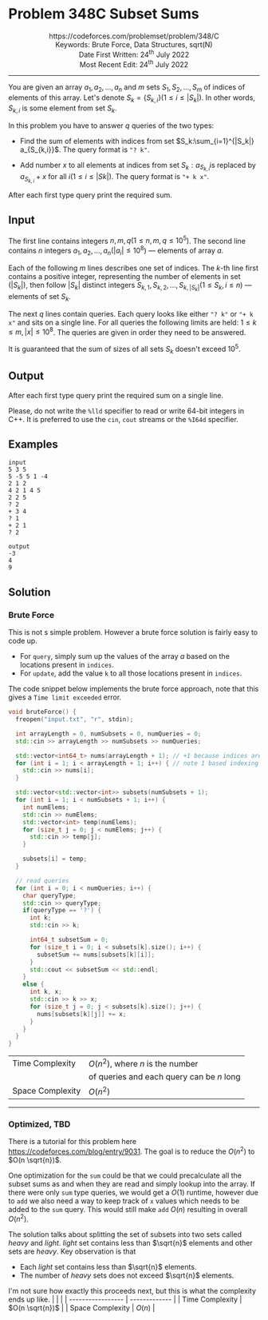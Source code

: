 # Problem 348C Subset Sums

<p align="center">
https://codeforces.com/problemset/problem/348/C <br />
Keywords: Brute Force, Data Structures, sqrt(N) <br />
Date First Written: 24<sup>th</sup> July 2022 <br />
Most Recent Edit: 24<sup>th</sup> July 2022
</p>
<hr>

You are given an array $a_1, a_2, ..., a_n$ and $m$ sets $S_1, S_2, ..., S_m$ of indices of elements of this array. Let's denote $S_k = \{ S_{k, i} \} (1 \leq i \leq |S_k|)$. In other words, $S_{k, i}$ is some element from set $S_k$.

In this problem you have to answer $q$ queries of the two types:

* Find the sum of elements with indices from set $S_k:\sum_{i=1}^{|S_k|} a_{S_{k,i}}$. The query format is `"? k"`.

* Add number $x$ to all elements at indices from set $S_k: a_{S_{k,i}}$is replaced by $a_{S_{k,i}}+x$ for all $i (1 \leq i \leq |Sk|)$. The query format is `"+ k x"`.

After each first type query print the required sum.

## Input
The first line contains integers $n, m, q (1 \leq n, m, q \leq 10^5)$. The second line contains $n$ integers $a_1, a_2, ..., a_n (|a_i| ≤ 10^8)$ — elements of array $a$.

Each of the following $m$ lines describes one set of indices. The $k$-th line first contains a positive integer, representing the number of elements in set $(|S_k|)$, then follow $|S_k|$ distinct integers $S_{k,1}, S_{k,2}, ..., S_{k,|S_k|} (1 \leq S_k, i \leq n)$ — elements of set $S_k$.

The next $q$ lines contain queries. Each query looks like either `"? k"` or `"+ k x"` and sits on a single line. For all queries the following limits are held: $1 \leq k \leq m, |x| ≤ 10^8$. The queries are given in order they need to be answered.

It is guaranteed that the sum of sizes of all sets $S_k$ doesn't exceed $10^5$.

## Output
After each first type query print the required sum on a single line.

Please, do not write the `%lld` specifier to read or write 64-bit integers in С++. It is preferred to use the `cin`, `cout` streams or the `%I64d` specifier.

## Examples
```
input
5 3 5
5 -5 5 1 -4
2 1 2
4 2 1 4 5
2 2 5
? 2
+ 3 4
? 1
+ 2 1
? 2

output
-3
4
9
```
## Solution
### Brute Force
This is not s simple problem. However a brute force solution is fairly easy to code up.

* For `query`, simply sum up the values of the array $a$ based on the locations present
  in `indices`.
* For `update`, add the value `k` to all those locations present in `indices`.

The code snippet below implements the brute force approach, note that this gives a `Time
limit exceeded` error.
```cpp
void bruteForce() {
  freopen("input.txt", "r", stdin);

  int arrayLength = 0, numSubsets = 0, numQueries = 0;
  std::cin >> arrayLength >> numSubsets >> numQueries;

  std::vector<int64_t> nums(arrayLength + 1); // +1 because indices are 1 based
  for (int i = 1; i < arrayLength + 1; i++) { // note 1 based indexing
    std::cin >> nums[i];
  }

  std::vector<std::vector<int>> subsets(numSubsets + 1);
  for (int i = 1; i < numSubsets + 1; i++) {
    int numElems;
    std::cin >> numElems;
    std::vector<int> temp(numElems);
    for (size_t j = 0; j < numElems; j++) {
      std::cin >> temp[j];
    }

    subsets[i] = temp;
  }

  // read queries
  for (int i = 0; i < numQueries; i++) {
    char queryType;
    std::cin >> queryType;
    if(queryType == '?') {
      int k;
      std::cin >> k;

      int64_t subsetSum = 0;
      for (size_t i = 0; i < subsets[k].size(); i++) {
        subsetSum += nums[subsets[k][i]];
      }
      std::cout << subsetSum << std::endl;
    }
    else {
      int k, x;
      std::cin >> k >> x;
      for (size_t j = 0; j < subsets[k].size(); j++) {
        nums[subsets[k][j]] += x;
      }
    }
  }
}
```
|                   |               |
| ----------------- | ------------- |
| Time Complexity   | $O(n^2)$, where $n$ is the number |
|                   | of queries and each query can be $n$ long      |
| Space Complexity  | $O(n^2)$        |

---

### Optimized, TBD
There is a tutorial for this problem here https://codeforces.com/blog/entry/9031. The goal is to
reduce the $O(n^2)$ to $O(n \sqrt{n})$.

One optimization for the `sum` could be that we could precalculate all the subset sums as
and when they are read and simply lookup into the array. If there were only `sum` type
queries, we would get a $O(1)$ runtime, however due to `add` we also need a way to keep track
of `x` values which needs to be added to the `sum` query. This would still make `add` $O(n)$
resulting in overall $O(n^2)$.

The solution talks about splitting the set of subsets into two sets called $heavy$ and $light$.
$light$ set contains less than $\sqrt{n}$ elements and other sets are $heavy$. Key observation
is that
* Each $light$ set contains less than $\sqrt{n}$ elements.
* The number of $heavy$ sets does not exceed $\sqrt{n}$ elements.

I'm not sure how exactly this proceeds next, but this is what the complexity ends up like.
|                   |               |
| ----------------- | ------------- |
| Time Complexity   | $O(n \sqrt{n})$        |
| Space Complexity  | $O(n)$        |
